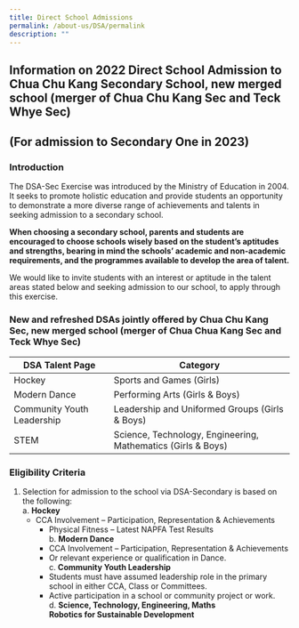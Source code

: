 ```yaml
---
title: Direct School Admissions
permalink: /about-us/DSA/permalink
description: ""
---
```

Information on 2022 Direct School Admission to Chua Chu Kang Secondary School, new merged school (merger of Chua Chu Kang Sec and Teck Whye Sec)
------------------------------------------------------------------------------------------------------------------------------------------------

(For admission to Secondary One in 2023)
----------------------------------------

### **Introduction**

The DSA-Sec Exercise was introduced by the Ministry of Education in 2004. It seeks to promote holistic education and provide students an opportunity to demonstrate a more diverse range of achievements and talents in seeking admission to a secondary school.

**When choosing a secondary school, parents and students are encouraged to choose schools wisely based on the student’s aptitudes and strengths, bearing in mind the schools’ academic and non-academic requirements, and the programmes available to develop the area of talent.**

We would like to invite students with an interest or aptitude in the talent areas stated below and seeking admission to our school, to apply through this exercise.

### **New and refreshed DSAs jointly offered by Chua Chu Kang Sec, new merged school (merger of Chua Chua Kang Sec and Teck Whye Sec)**

| DSA Talent Page | Category |
|---|---|
| Hockey | Sports and Games (Girls) |
| Modern Dance | Performing Arts (Girls & Boys) |
| Community Youth Leadership | Leadership and Uniformed Groups (Girls & Boys) |
| STEM | Science, Technology, Engineering, Mathematics (Girls & Boys) |

### **Eligibility Criteria**

1.  Selection for admission to the school via DSA-Secondary is based on the following: <br>
    a.  **Hockey**
	* CCA Involvement – Participation, Representation & Achievements 
        *   Physical Fitness – Latest NAPFA Test Results <br>
    b.  **Modern Dance**
        *   CCA Involvement – Participation, Representation & Achievements
        *   Or relevant experience or qualification in Dance.<br>
    c.  **Community Youth Leadership**
        *   Students must have assumed leadership role in the primary school in either CCA, Class or Committees.
        *   Active participation in a school or community project or work.<br>
    d.  **Science, Technology, Engineering, Maths**  
        ******Robotics for Sustainable Development******
				
